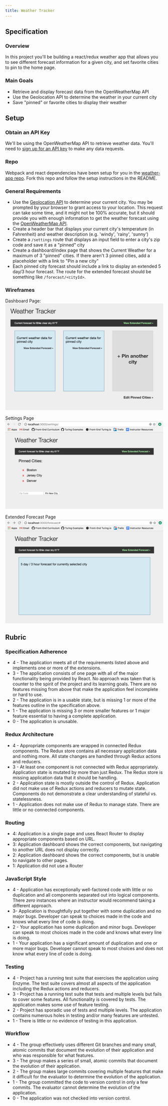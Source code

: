 ```yaml
---
title: Weather Tracker
---
```



## Specification

### Overview

In this project you'll be building a react/redux weather app that allows you to see different forecast information for a given city, and set favorite cities to pin to the home page.

### Main Goals

  - Retrieve and display forecast data from the OpenWeatherMap API 
  - Use the Geolocation API to determine the weather in your current city 
  - Save "pinned" or favorite cities to display their weather 


## Setup

### Obtain an API Key

We'll be using the OpenWeatherMap API to retrieve weather data. You'll need to [sign up for an API key](http://openweathermap.org/appid) to make any data requests.

### Repo
Webpack and react dependencies have been setup for you in the [weather-app repo](https://github.com/turingschool-examples/weather-forecast). Fork this repo and follow the setup instructions in the README.

### General Requirements

  - Use the [Geolocation API](https://developer.mozilla.org/en-US/docs/Web/API/Geolocation/Using_geolocation) to determine your current city. You may be prompted by your browser to grant access to your location. This request can take some time, and it might not be 100% accurate, but it should provide you with enough information to get the weather forecast using the [OpenWeatherMap API](https://openweathermap.org/api).
  - Create a header bar that displays your current city's temperature (in Fahrenheit) and weather description (e.g. 'windy', 'rainy', 'sunny')
  - Create a `/settings` route that displays an input field to enter a city's zip code and save it as a "pinned" city
  - Create a dashboard/index page that shows the Current Weather for a maximum of 3 "pinned" cities. If there aren't 3 pinned cities, add a placeholder with a link to "Pin a new city"
  - Each pinned city forecast should include a link to display an extended 5 day/3 hour forecast. The route for the extended forecast should be something like `/forecast/<cityId>`.

### Wireframes
Dashboard Page:
![Dashboard](../assets/images/projects/weather-forecast/dashboard.png)

Settings Page
![Settings](../assets/images/projects/weather-forecast/settings.png)

Extended Forecast Page
![Settings](../assets/images/projects/weather-forecast/extended-forecast.png)

## Rubric

### Specification Adherence

* 4 - The application meets all of the requirements listed above and implements one or more of the extensions.
* 3 - The application consists of one page with all of the major functionality being provided by React. No approach was taken that is counter to the spirit of the project and its learning goals. There are no features missing from above that make the application feel incomplete or hard to use.
* 2 - The application is in a usable state, but is missing 1 or more of the features outline in the specification above.
* 1 - The application is missing 3 or more smaller features or 1 major feature essential to having a complete application.
* 0 - The application is unusable.

### Redux Architecture

* 4 - Appropriate components are wrapped in connected Redux components. The Redux store contains all necessary application data and nothing more. All state changes are handled through Redux actions and reducers.
* 3 - At least one component is not connected with Redux appropriately. Application state is mutated by more than just Redux. The Redux store is missing application data that it should be handling.
* 2 - Application state is mostly outside the control of Redux. Application did not make use of Redux actions and reducers to mutate state. Components do not demonstrate a clear understanding of stateful vs. statelessness.
* 1 - Application does not make use of Redux to manage state. There are little or no connected components.

### Routing

- 4: Application is a single page and uses React Router to display appropriate components based on URL.
- 3:  Application dashboard shows the correct components, but navigating to another URL does not display correctly.
- 2:  Application dashboard shows the correct components, but is unable to navigate to other pages.
- 1:  Application did not use a Router

### JavaScript Style

* 4 - Application has exceptionally well-factored code with little or no duplication and all components separated out into logical components. There _zero_ instances where an instructor would recommend taking a different approach.
* 3- Application is thoughtfully put together with some duplication and no major bugs. Developer can speak to choices made in the code and knows what every line of code is doing.
* 2 - Your application has some duplication and minor bugs. Developer can speak to most choices made in the code and knows what every line is doing.
* 1 - Your application has a significant amount of duplication and one or more major bugs. Developer cannot speak to most choices and does not know what every line of code is doing.

### Testing

* 4 - Project has a running test suite that exercises the application using Enzyme. The test suite covers almost all aspects of the application including the Redux actions and reducers.
* 3 - Project has a running test suite that tests and multiple levels but fails to cover some features. All functionality is covered by tests. The application makes some use of feature testing.
* 2 - Project has sporadic use of tests and multiple levels. The application contains numerous holes in testing and/or many features are untested.
* 1 - There is little or no evidence of testing in this application.

### Workflow

* 4 - The group effectively uses different Git branches and many small, atomic commits that document the evolution of their application and who was responsible for what features.
* 3 - The group makes a series of small, atomic commits that document the evolution of their application.
* 2 - The group makes large commits covering multiple features that make it difficult for the evaluator to determine the evolution of the application.
* 1 - The group committed the code to version control in only a few commits. The evaluator cannot determine the evolution of the application.
* 0 - The application was not checked into version control.